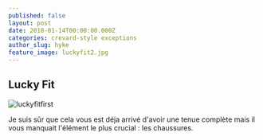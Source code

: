 ```yaml
---
published: false
layout: post
date: 2018-01-14T00:00:00.000Z
categories: crevard-style exceptions
author_slug: hyke
feature_image: luckyfit2.jpg
---
```

## Lucky Fit

![luckyfitfirst]({{site.url}}/{{site.baseurl}}img/luckyfitfirst.png)

Je suis sûr que cela vous est déja arrivé d'avoir une tenue complète mais il vous manquait l'élément le plus crucial : les chaussures.
